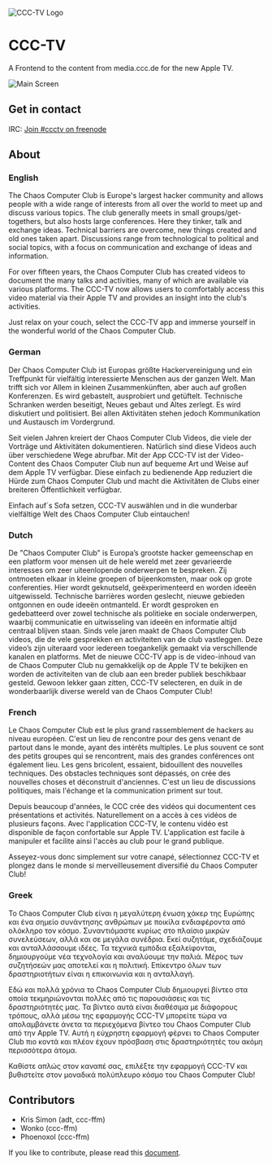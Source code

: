 ![CCC-TV Logo](./resources/graphics/winkekatze/pixels/appstore.png)

# CCC-TV #

A Frontend to the content from media.ccc.de for the new Apple TV.

![Main Screen](./resources/graphics/AppStore/Images/Catalog.png)

## Get in contact ##

IRC: [Join #ccctv on freenode](http://webchat.freenode.net?randomnick=1&channels=%23ccctv&prompt=1)

## About ##

### English ###
The Chaos Computer Club is Europe's largest hacker community and allows people with a wide range of interests from all over the world to meet up and discuss various topics. The club generally meets in small groups/get-togethers, but also hosts large conferences. Here they tinker, talk and exchange ideas. Technical barriers are overcome, new things created and old ones taken apart. Discussions range from technological to political and social topics, with a focus on communication and exchange of ideas and information.

For over fifteen years, the Chaos Computer Club has created videos to document the many talks and activities, many of which are available via various platforms. The CCC-TV now allows users to comfortably access this video material via their Apple TV and provides an insight into the club's activities.

Just relax on your couch, select the CCC-TV app and immerse yourself in the wonderful world of the Chaos Computer Club.

### German
Der Chaos Computer Club ist Europas größte Hackervereinigung und ein Treffpunkt für vielfältig interessierte Menschen aus der ganzen Welt.
Man trifft sich vor Allem in kleinen Zusammenkünften, aber auch auf großen Konferenzen. Es wird gebastelt, ausprobiert und getüftelt. Technische Schranken werden beseitigt, Neues gebaut und Altes zerlegt.
Es wird diskutiert und politisiert. Bei allen Aktivitäten stehen jedoch Kommunikation und Austausch im Vordergrund.

Seit vielen Jahren kreiert der Chaos Computer Club Videos, die viele der Vorträge und Aktivitäten dokumentieren. Natürlich sind diese Videos auch über verschiedene Wege abrufbar.
Mit der App CCC-TV ist der Video-Content des Chaos Computer Club nun auf bequeme Art und Weise auf dem Apple TV verfügbar.
Diese einfach zu bedienende App reduziert die Hürde zum Chaos Computer Club und macht die Aktivitäten de Clubs einer breiteren Öffentlichkeit verfügbar.
 
Einfach auf´s Sofa setzen, CCC-TV auswählen und in die wunderbar vielfältige Welt des Chaos Computer Club eintauchen!

### Dutch
De "Chaos Computer Club" is Europaʼs grootste hacker gemeenschap en een
platform voor mensen uit de hele wereld met zeer gevarieerde interesses om zeer
uiteenlopende onderwerpen te bespreken. Zij ontmoeten elkaar in kleine groepen of
bijeenkomsten, maar ook op grote conferenties. Hier wordt geknutseld,
geëxperimenteerd en worden ideeën uitgewisseld. Technische barrières worden
geslecht, nieuwe gebieden ontgonnen en oude ideeën ontmanteld. Er wordt
gesproken en gedebatteerd over zowel technische als politieke en sociale
onderwerpen, waarbij communicatie en uitwisseling van ideeën en informatie altijd
centraal blijven staan.
Sinds vele jaren maakt de Chaos Computer Club videos, die de vele gesprekken en
activiteiten van de club vastleggen. Deze videoʼs zijn uiteraard voor iedereen
toegankelijk gemaakt via verschillende kanalen en platforms. Met de nieuwe CCC-TV
app is de video-inhoud van de Chaos Computer Club nu gemakkelijk op de Apple TV
te bekijken en worden de activiteiten van de club aan een breder publiek beschikbaar
gesteld.
Gewoon lekker gaan zitten, CCC-TV selecteren, en duik in de wonderbaarlijk diverse
wereld van de Chaos Computer Club!

### French
Le Chaos Computer Club est le plus grand rassemblement de hackers au
niveau européen. C'est un lieu de rencontre pour des gens venant de
partout dans le monde, ayant des intérêts multiples. Le plus souvent
ce sont des petits groupes qui se rencontrent, mais des grandes
conférences ont également lieu. Les gens bricolent, essaient,
bidouillent des nouvelles techniques. Des obstacles techniques sont
dépassés, on crée des nouvelles choses et déconstruit
d'anciennes. C'est un lieu de discussions politiques, mais l'échange
et la communication priment sur tout.

Depuis beaucoup d'années, le CCC crée des vidéos qui documentent ces
présentations et activités. Naturellement on a accès à ces vidéos de
plusieurs façons. Avec l'application CCC-TV, le contenu vidéo est
disponible de façon confortable sur Apple TV. L'application est facile
à manipuler et facilite ainsi l'accès au club pour le grand publique.

Asseyez-vous donc simplement sur votre canapé, sélectionnez CCC-TV et
plongez dans le monde si merveilleusement diversifié du Chaos Computer
Club!

### Greek 
Το Chaos Computer Club είναι η μεγαλύτερη ένωση χάκερ της Ευρώπης και ένα σημείο 
συνάντησης ανθρώπων με ποικίλα ενδιαφέροντα από ολόκληρο τον κόσμο. Συναντιόμαστε κυρίως 
στο πλαίσιο μικρών συνελεύσεων, αλλά και σε μεγάλα συνέδρια. Εκεί συζητάμε, σχεδιάζουμε 
και ανταλλάσσουμε ιδέες. Τα τεχνικά εμπόδια εξαλείφονται, δημιουργούμε νέα τεχνολογία και 
αναλύουμε την παλιά. Μέρος των συζητήσεών μας αποτελεί και η πολιτική. Επίκεντρο όλων των 
δραστηριοτήτων είναι η επικοινωνία και η ανταλλαγή.

Εδώ και πολλά χρόνια το Chaos Computer Club δημιουργεί βίντεο στα οποία τεκμηριώνονται 
πολλές από τις παρουσιάσεις και τις δραστηριότητές μας. Τα βίντεο αυτά είναι διαθέσιμα με 
διάφορους τρόπους, αλλά μέσω της εφαρμογής CCC-TV μπορείτε τώρα να απολαμβάνετε άνετα τα 
περιεχόμενα βίντεο του Chaos Computer Club από την Apple TV. Αυτή η εύχρηστη εφαρμογή 
φέρνει το Chaos Computer Club πιο κοντά και πλέον έχουν πρόσβαση στις δραστηριότητές του 
ακόμη περισσότερα άτομα.

Καθίστε απλώς στον καναπέ σας, επιλέξτε την εφαρμογή CCC-TV και βυθιστείτε στον 
μοναδικά πολύπλευρο κόσμο του Chaos Computer Club!


## Contributors ##

* Kris Simon (adt, ccc-ffm)
* Wonko (ccc-ffm)
* Phoenoxol (ccc-ffm)

If you like to contribute, please read this [document](./resources/contribute.md).
